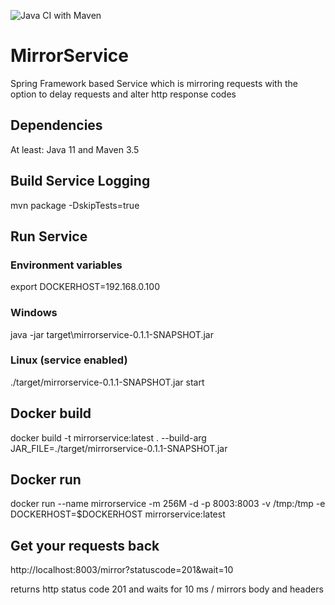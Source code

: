 ![Java CI with Maven](https://github.com/wlanboy/MirrorService/workflows/Java%20CI%20with%20Maven/badge.svg?branch=master)

# MirrorService
Spring Framework based Service which is mirroring requests with the option to delay requests and alter http response codes

## Dependencies
At least: Java 11 and Maven 3.5

## Build Service Logging
mvn package -DskipTests=true

## Run Service
### Environment variables
export DOCKERHOST=192.168.0.100

### Windows
java -jar target\mirrorservice-0.1.1-SNAPSHOT.jar

### Linux (service enabled)
./target/mirrorservice-0.1.1-SNAPSHOT.jar start

## Docker build
docker build -t mirrorservice:latest . --build-arg JAR_FILE=./target/mirrorservice-0.1.1-SNAPSHOT.jar

## Docker run
docker run --name mirrorservice -m 256M -d -p 8003:8003 -v /tmp:/tmp -e DOCKERHOST=$DOCKERHOST mirrorservice:latest

## Get your requests back
http://localhost:8003/mirror?statuscode=201&wait=10 

returns http status code 201 and waits for 10 ms / mirrors body and headers
